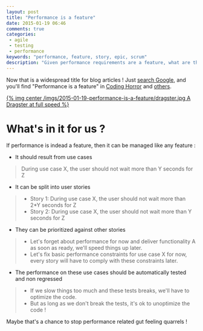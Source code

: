 ```yaml
---
layout: post
title: "Performance is a feature"
date: 2015-01-19 06:46
comments: true
categories:
 - agile
 - testing
 - performance
keywords: "performance, feature, story, epic, scrum"
description: "Given performance requirements are a feature, what are the consequences for an agile team ?"
---
```

Now that is a widespread title for blog articles ! Just [search Google](https://www.google.fr/search?sourceid=chrome-psyapi2&ion=1&espv=2&ie=UTF-8&q=performance%20is%20a%20feature), and you'll find "Performance is a feature" in [Coding Horror](http://blog.codinghorror.com/performance-is-a-feature/) and [others](http://coffeeonthekeyboard.com/performance-is-a-feature-623/).

[{% img center /imgs/2015-01-19-performance-is-a-feature/dragster.jpg A Dragster at full speed %}](http://www.motorstown.com/50701-dragster-jet.html)

# What's in it for us ?

If performance is indead a feature, then it can be managed like any feature :

* It should result from use cases
> During use case X, the user should not wait more than Y seconds for Z

* It can be split into user stories

> * Story 1: During use case X, the user should not wait more than 2*Y seconds for Z
> * Story 2: During use case X, the user should not wait more than Y seconds for Z

* They can be prioritized against other stories

> * Let's forget about performance for now and deliver functionality A as soon as ready, we'll speed things up later.
> * Let's fix basic performance constraints for use case X for now, every story will have to comply with these constraints later.

* The performance on these use cases should be automatically tested and non regressed

> * If we slow things too much and these tests breaks, we'll have to optimize the code.
> * But as long as we don't break the tests, it's ok to unoptimize the code !

Maybe that's a chance to stop performance related gut feeling quarrels !
